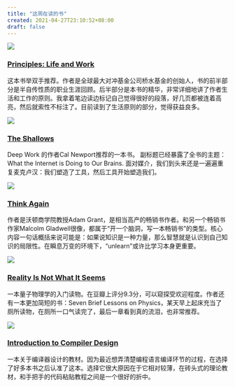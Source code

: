 ```yaml
---
title: "这周在读的书"
created: 2021-04-27T23:10:52+08:00
draft: false
---
```


![](/book-cover/Principles-Ray-Dalio.jpg)

### [Principles: Life and Work](https://book.douban.com/subject/20036150/)

这本书举双手推荐。作者是全球最大对冲基金公司桥水基金的创始人，书的前半部分是半自传性质的职业生涯回顾。后半部分是本书的精华，非常详细地讲了作者生活和工作的原则。我拿着笔边读边标记自己觉得很好的段落，好几页都被连着高亮，然后就索性不标注了。目前读到了生活原则的部分，觉得获益良多。

![](/book-cover/The-Shallows-Nicholas-Carr.jpg)

### [The Shallows](https://book.douban.com/subject/4096693/)

Deep Work 的作者Cal Newport推荐的一本书。 副标题已经暴露了全书的主题：What the Internet is Doing to Our Brains. 面对媒介，我们到头来还是一遍遍重复麦克卢汉：我们塑造了工具，然后工具开始塑造我们。

![](/book-cover/Think-Again-Adam-Grant.jpg)

### [Think Again](https://book.douban.com/subject/35314318/)

作者是沃顿商学院教授Adam Grant，是相当高产的畅销书作者。和另一个畅销书作家Malcolm Gladwell很像，都属于“开一个脑洞，写一本畅销书”的类型。核心内容一句话概括来说可能是：如果说知识是一种力量，那么智慧就是认识到自己知识的局限性。在瞬息万变的环境下，“unlearn”或许比学习本身更重要。

![](/book-cover/Reality-is-not-what-it-seems.jpg)

### [Reality Is Not What It Seems](https://book.douban.com/subject/26916671/)

一本量子物理学的入门读物。在豆瓣上评分9.3分，可以窥探受欢迎程度。作者还有一本更加简短的书：Seven Brief Lessons on Physics，某天早上起床充当了厕所读物，在厕所一口气读完了，最后一章看到真的流泪，也非常推荐。

![](/book-cover/Introduction-To-Compiler-Design.jpg)

### [Introduction to Compiler Design](https://book.douban.com/subject/7058297/)

一本关于编译器设计的教材。因为最近想弄清楚编程语言编译环节的过程，在选择了好多本书之后认准了这本。选择它很大原因在于它相对较薄，在砖头式的理论教材，和手把手的代码粘贴教程之间是一个很好的折中。
